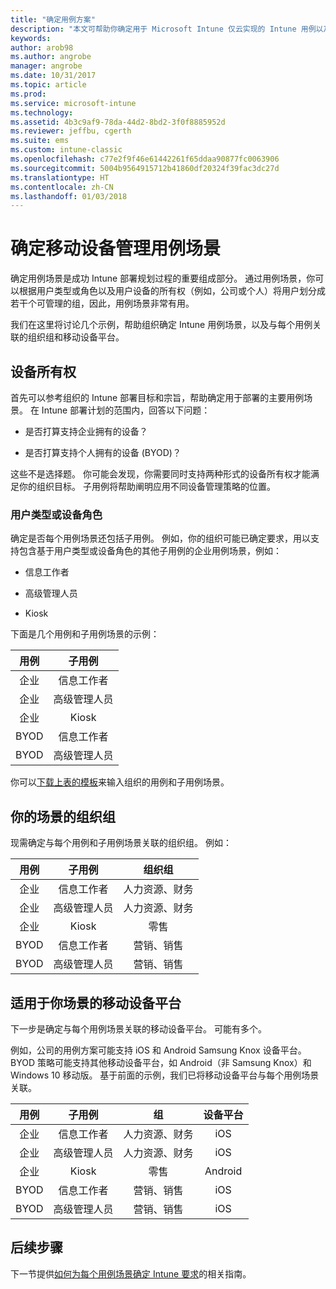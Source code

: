 ```yaml
---
title: "确定用例方案"
description: "本文可帮助你确定用于 Microsoft Intune 仅云实现的 Intune 用例以及子用例场景。"
keywords: 
author: arob98
ms.author: angrobe
manager: angrobe
ms.date: 10/31/2017
ms.topic: article
ms.prod: 
ms.service: microsoft-intune
ms.technology: 
ms.assetid: 4b3c9af9-78da-44d2-8bd2-3f0f8885952d
ms.reviewer: jeffbu, cgerth
ms.suite: ems
ms.custom: intune-classic
ms.openlocfilehash: c77e2f9f46e61442261f65ddaa90877fc0063906
ms.sourcegitcommit: 5004b9564915712b41860df20324f39fac3dc27d
ms.translationtype: HT
ms.contentlocale: zh-CN
ms.lasthandoff: 01/03/2018
---
```

# <a name="identify-mobile-device-management-use-case-scenarios"></a>确定移动设备管理用例场景

确定用例场景是成功 Intune 部署规划过程的重要组成部分。 通过用例场景，你可以根据用户类型或角色以及用户设备的所有权（例如，公司或个人）将用户划分成若干个可管理的组，因此，用例场景非常有用。

我们在这里将讨论几个示例，帮助组织确定 Intune 用例场景，以及与每个用例关联的组织组和移动设备平台。

## <a name="device-ownership"></a>设备所有权
首先可以参考组织的 Intune 部署目标和宗旨，帮助确定用于部署的主要用例场景。 在 Intune 部署计划的范围内，回答以下问题：

-   是否打算支持企业拥有的设备？

-   是否打算支持个人拥有的设备 (BYOD)？

这些不是选择题。 你可能会发现，你需要同时支持两种形式的设备所有权才能满足你的组织目标。 子用例将帮助阐明应用不同设备管理策略的位置。

### <a name="user-type-or-device-role"></a>用户类型或设备角色

确定是否每个用例场景还包括子用例。 例如，你的组织可能已确定要求，用以支持包含基于用户类型或设备角色的其他子用例的企业用例场景，例如：

-   信息工作者

-   高级管理人员

-   Kiosk

下面是几个用例和子用例场景的示例：

| **用例** | **子用例** |
|:---:|:---:|
| 企业 | 信息工作者 |              
| 企业 | 高级管理人员 |           
| 企业 | Kiosk |
| BYOD | 信息工作者 |           
| BYOD | 高级管理人员 |

你可以[下载上表的模板](https://gallery.technet.microsoft.com/Intune-deployment-planning-fae156c2?redir=0)来输入组织的用例和子用例场景。

## <a name="organizational-groups-for-your-scenarios"></a>你的场景的组织组

现需确定与每个用例和子用例场景关联的组织组。 例如：

| **用例** | **子用例** | **组织组** |
|:---:|:---:|:---:|
| 企业 | 信息工作者 | 人力资源、财务 |               
| 企业 | 高级管理人员 | 人力资源、财务 |            
| 企业 | Kiosk | 零售 |
| BYOD | 信息工作者 | 营销、销售 |            
| BYOD | 高级管理人员 | 营销、销售 |


## <a name="mobile-device-platforms-for-your-scenarios"></a>适用于你场景的移动设备平台

下一步是确定与每个用例场景关联的移动设备平台。 可能有多个。

例如，公司的用例方案可能支持 iOS 和 Android Samsung Knox 设备平台。 BYOD 策略可能支持其他移动设备平台，如 Android（非 Samsung Knox）和 Windows 10 移动版。 基于前面的示例，我们已将移动设备平台与每个用例场景关联。

| **用例** | **子用例** | **组** | **设备平台** |   
|:---:|:---:|:---:|:---:|
| 企业 | 信息工作者 | 人力资源、财务 | iOS |                                                           
| 企业 | 高级管理人员 | 人力资源、财务 | iOS |                                                           
| 企业 | Kiosk | 零售 | Android |
| BYOD | 信息工作者 | 营销、销售 | iOS |                                                           
| BYOD | 高级管理人员 | 营销、销售 | iOS |

## <a name="next-steps"></a>后续步骤

下一节提供[如何为每个用例场景确定 Intune 要求](planning-guide-requirements.md)的相关指南。
